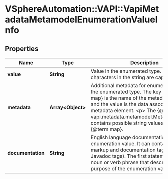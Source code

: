 # VSphereAutomation::VAPI::VapiMetadataMetamodelEnumerationValueInfo

## Properties
Name | Type | Description | Notes
------------ | ------------- | ------------- | -------------
**value** | **String** | Value in the enumerated type. All the characters in the string are capitalized. | [optional] 
**metadata** | **Array&lt;Object&gt;** | Additional metadata for enumeration value in the enumerated type. The key in the {@term map} is the name of the metadata element and the value is the data associated with that metadata element. &lt;p&gt; The {@link vapi.metadata.metamodel.MetadataIdentifier} contains possible string values for keys in the {@term map}. | [optional] 
**documentation** | **String** | English language documentation for an enumeration value. It can contain HTML markup and documentation tags (similar to Javadoc tags). The first statement will be a noun or verb phrase that describes the purpose of the enumeration value. | [optional] 



